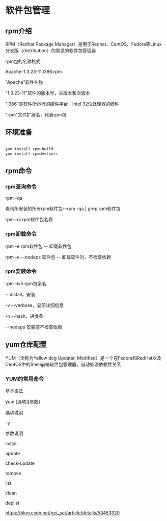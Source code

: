 # 软件包管理

## rpm介绍

RPM（Redhat Package Manager）是用于Redhat、CentOS、Fedora等Linux 分发版（distribution）的常见的软件包管理器

rpm包的名称格式

Apache-1.3.23-11.i386.rpm

"Apache"软件名称

"1.3.23-11"软件的版本号，主版本和次版本

"i386"是软件所运行的硬件平台，Intel 32位处理器的统称

"rpm"文件扩展名，代表rpm包

## 环境准备

```bash

yum install rpm-build
yum install rpmdevtools

```

## rpm命令

### rpm查询命令

rpm -qa

查询所安装的所有rpm软件包--rpm -qa | grep rpm软件包

rpm -qi rpm软件包名称

### rpm卸载命令

rpm -e rpm软件包 -- 卸载软件包

rpm -e --nodeps 软件包 -- 卸载软件时，不检查依赖

### rpm安装命令

rpm -ivh rpm包全名

-i install，安装

-v --verbose，显示详细信息

-h --hash，进度条

--nodeps 安装前不检查依赖

## yum仓库配置

YUM（全称为Yellow dog Updater, Modified）是一个在Fedora和RedHat以及CentOS中的Shell前端软件包管理器，自动处理依赖性关系

### YUM的常用命令

基本语法

yum [选项][参数]

选项说明

-y

参数说明

install

update

check-update

remove

list

clean

deplist

https://blog.csdn.net/get_set/article/details/53453320
